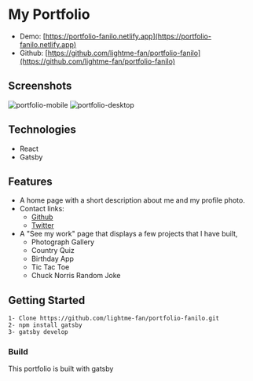 # My Portfolio

- Demo: [https://portfolio-fanilo.netlify.app](https://portfolio-fanilo.netlify.app)
- Github: [https://github.com/lightme-fan/portfolio-fanilo](https://github.com/lightme-fan/portfolio-fanilo)

## Screenshots
![portfolio-mobile](https://user-images.githubusercontent.com/60210180/144412821-997bc409-b200-4eda-a5a5-bd0b31bc3a72.png)
![portfolio-desktop](https://user-images.githubusercontent.com/60210180/144412848-6b8f6db6-6d8c-40fc-a1eb-e40574fde17c.png)

## Technologies
- React
- Gatsby

## Features
- A home page with a short description about me and my profile photo.
- Contact links:
    - [Github](https://github.com/lightme-fan)
    - [Twitter](https://twitter.com/FAndriamarohaja)
- A "See my work" page that displays a few projects that I have built,
    - Photograph Gallery
    - Country Quiz
    - Birthday App
    - Tic Tac Toe
    - Chuck Norris Random Joke

## Getting Started

    1- Clone https://github.com/lightme-fan/portfolio-fanilo.git
    2- npm install gatsby
    3- gatsby develop

### Build

This portfolio is built with gatsby
